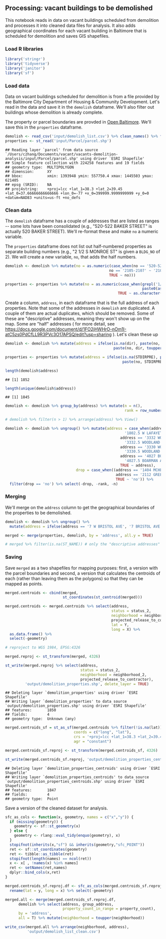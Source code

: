 Processing: vacant buildings to be demolished
---------------------------------------------

This notebook reads in data on vacant buildings scheduled from demolition and processes it into cleaned data files for analysis. It also adds geographical coordinates for each vacant building in Baltimore that is scheduled for demolition and saves GIS shapefiles.

### Load R libraries

``` r
library('stringr')
library('tidyverse')
library('janitor')
library('sf')
```

### Load data

Data on vacant buildings scheduled for demolition is from a file provided by the Baltimore City Department of Housing & Community Development. Let's read in the data and save it in the `demolish` dataframe. We'll also filter out buildings whose demolition is already complete.

The property or parcel boundaries are provded in [Open Baltimore](https://data.baltimorecity.gov/Geographic/Parcels-Shape/jk3c-vrfy). We'll save this in the `properties` dataframe.

``` r
demolish <- read_csv('input/demolish_list.csv') %>% clean_names() %>% filter(status_2 != 'Completed')
properties <- st_read('input/Parcel/parcel.shp')
```

    ## Reading layer `parcel' from data source `/Users/czhang/Documents/vacant/vacants-demolition-analysis/input/Parcel/parcel.shp' using driver `ESRI Shapefile'
    ## Simple feature collection with 224258 features and 19 fields
    ## geometry type:  MULTIPOLYGON
    ## dimension:      XY
    ## bbox:           xmin: 1393948 ymin: 557750.4 xmax: 1445503 ymax: 621405
    ## epsg (SRID):    NA
    ## proj4string:    +proj=lcc +lat_1=38.3 +lat_2=39.45 +lat_0=37.66666666666666 +lon_0=-77 +x_0=399999.9999999999 +y_0=0 +datum=NAD83 +units=us-ft +no_defs

### Clean data

The `demolish` dataframe has a couple of addresses that are listed as ranges -- some lots have been consolidated (e.g., "520-522 BAKER STREET" is actually 520 BAKER STREET). We'll re-format these and make `no` a numeric variable.

The `properties` dataframe does not list out half-numbered properties as separate building numbers (e.g., "2 1/2 S MONROE ST" is given a `BLDG_NO` of 2). We will create a new variable, `no`, that adds the half numbers.

``` r
demolish <- demolish %>% mutate(no = as.numeric(case_when(no == '520-522' ~ '520',
                                               no == '2105-2107' ~ '2105',
                                               TRUE ~ no)))

properties <- properties %>% mutate(no = as.numeric(case_when(grepl('1/2', FULLADDR) ~ 
                                                              paste0(as.character(BLDG_NO), '.5'),
                                                   TRUE ~ as.character(BLDG_NO))))
```

Create a column, `address`, in each dataframe that is the full address of each properties. Note that some of the addresses in `demolish` are duplicated. A couple of them are actual duplicates, which should be removed. Some of these are "descriptive" addresses, meaning they won't show up on the map. Some are "half" addresses ( for more detail, see <https://docs.google.com/document/d/1FO2jHWHrO-nOm1I-atC5zs0PdCfLL9R3PVc3O17APSQ/edit?usp=sharing> ). Let's clean these up

``` r
demolish <- demolish %>% mutate(address = ifelse(is.na(dir), paste(no, toupper(street), toupper(suff)),
                                                 paste(no, dir, toupper(street), toupper(suff))))

properties <- properties %>% mutate(address = ifelse(is.na(STDIRPRE), paste(no, ST_NAME, ST_TYPE),
                                                     paste(no, STDIRPRE, ST_NAME, ST_TYPE)))

length(demolish$address)
```

    ## [1] 1852

``` r
length(unique(demolish$address))
```

    ## [1] 1845

``` r
demolish <- demolish %>% group_by(address) %>% mutate(n = n(), 
                                                      rank = row_number())

# demolish %>% filter(n > 1) %>% arrange(address) %>% View()

demolish <- demolish %>% ungroup() %>% mutate(address = case_when(address == '1802 W LAFAYETTE AVE' & rank == 2 ~ 
                                                      '1802.5 W LAFAYETTE AVE',
                                                    address == '3332 WOODLAND AVE' & rank == 2 ~ 
                                                      '3332.5 WOODLAND AVE',
                                                    address == '3330 WOODLAND AVE' ~ 
                                                      '3330.5 WOODLAND AVE', 
                                                    address == '4027 BOARMAN AVE' & rank == 2 ~ 
                                                      '4027.5 BOARMAN AVE',
                                                    TRUE ~ address),
                                drop = case_when((address == '1404 MCHENRY ST' | 
                                                  address == '2112 GREENMOUNT AVE') & rank == 2 ~ 'yes',
                                                  TRUE ~ 'no')) %>%
  filter(drop == 'no') %>% select(-drop, -rank, -n)
```

### Merging

We'll merge on the `address` column to get the geographical boundaries of the properties to be demolished.

``` r
demolish <- demolish %>% ungroup() %>% 
  mutate(address = ifelse(address == '7 W BRISTOL AVE', '7 BRISTOL AVE', address)) # BRISTOL AVE not labeled with "W" in properties dataframe

merged <- merge(properties, demolish, by = 'address', all.y = TRUE)

# merged %>% filter(is.na(ST_NAME)) # only the "descriptive addresses" don't merge
```

### Saving

Save `merged` as a two shapefiles for mapping purposes: first, a version with the parcel boundaries and second, a version that calculates the centroids of each (rather than leaving them as the polygons) so that they can be mapped as points.

``` r
merged.centroids <- cbind(merged, 
                          st_coordinates(st_centroid(merged))) 

merged.centroids <- merged.centroids %>% select(address, 
                                                status = status_2, 
                                                neighborhood = neighborhood_2, 
                                                projected_release_to_contractor, 
                                                lat = Y, 
                                                long = X) %>% 
  as.data.frame() %>% 
  select(-geometry)

# reproject to WGS 1984, EPSG:4326

merged.reproj <- st_transform(merged, 4326)

st_write(merged.reproj %>% select(address, 
                                  status = status_2, 
                                  neighborhood = neighborhood_2,
                                  projected_release_to_contractor), 
         'output/demolition_properties.shp', delete_layer = TRUE)
```

    ## Deleting layer `demolition_properties' using driver `ESRI Shapefile'
    ## Writing layer `demolition_properties' to data source `output/demolition_properties.shp' using driver `ESRI Shapefile'
    ## features:       1850
    ## fields:         4
    ## geometry type:  Unknown (any)

``` r
merged.centroids_sf = st_as_sf(merged.centroids %>% filter(!is.na(lat)), 
                               coords = c("long", "lat"), 
                               crs = '+proj=lcc +lat_1=38.3 +lat_2=39.45 +lat_0=37.66666666666666 +lon_0=-77 +x_0=399999.9999999999 +y_0=0 +datum=NAD83 +units=us-ft +no_defs', 
                               agr = "constant")

merged.centroids_sf.reproj <- st_transform(merged.centroids_sf, 4326)

st_write(merged.centroids_sf.reproj, 'output/demolition_properties_centroids.shp', delete_layer = TRUE)
```

    ## Deleting layer `demolition_properties_centroids' using driver `ESRI Shapefile'
    ## Writing layer `demolition_properties_centroids' to data source `output/demolition_properties_centroids.shp' using driver `ESRI Shapefile'
    ## features:       1847
    ## fields:         4
    ## geometry type:  Point

Save a version of the cleaned dataset for analysis.

``` r
sfc_as_cols <- function(x, geometry, names = c("x","y")) {
  if (missing(geometry)) {
    geometry <- sf::st_geometry(x)
  } else {
    geometry <- rlang::eval_tidy(enquo(geometry), x)
  }
  stopifnot(inherits(x,"sf") && inherits(geometry,"sfc_POINT"))
  ret <- sf::st_coordinates(geometry)
  ret <- tibble::as_tibble(ret)
  stopifnot(length(names) == ncol(ret))
  x <- x[ , !names(x) %in% names]
  ret <- setNames(ret,names)
  dplyr::bind_cols(x,ret)
}

merged.centroids_sf.reproj.df <- sfc_as_cols(merged.centroids_sf.reproj, st_centroid(geometry)) %>% as.data.frame() %>%
  rename(lat = y, long = x) %>% select(-geometry)

merged.all <- merge(merged.centroids_sf.reproj.df, 
      demolish %>% select(address, group_address, 
                          property_count_in_range = property_count),
      by = 'address', 
      all = T) %>% mutate(neighborhood = toupper(neighborhood))

write_csv(merged.all %>% arrange(neighborhood, address), 
          'output/demolish_list_clean.csv')
```
